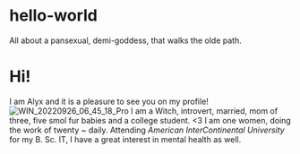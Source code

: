 # hello-world
All about a pansexual, demi-goddess, that walks the olde path.
# **Hi!**
I am Alyx and it is a pleasure to see you on my profile! ![WIN_20220926_06_45_18_Pro](https://user-images.githubusercontent.com/121182262/209165146-9d9e78ce-613d-4c3c-b3e2-1d1bec32ce5c.jpg)
I am a Witch, introvert, married, mom of three, five smol fur babies and a college student. <3 
I am one women, doing the work of twenty ~ daily. Attending *American InterContinental University* for my B. Sc. IT, I have a great interest in mental health as well.

